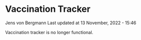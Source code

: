 Vaccination Tracker
================
Jens von Bergmann
Last updated at 13 November, 2022 - 15:46

Vaccination tracker is no longer functional.
